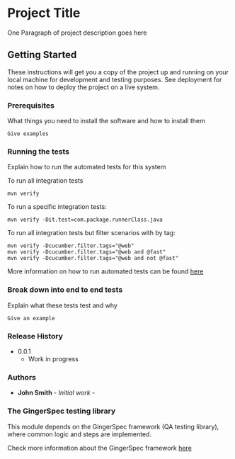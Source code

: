 
# Project Title

One Paragraph of project description goes here


## Getting Started

These instructions will get you a copy of the project up and running on your local machine for development and testing purposes. See deployment for notes on how to deploy the project on a live system.


### Prerequisites

What things you need to install the software and how to install them

```
Give examples
```


### Running the tests

Explain how to run the automated tests for this system

To run all integration tests
```
mvn verify
```

To run a specific integration tests:
```
mvn verify -Dit.test=com.package.runnerClass.java
```

To run all integration tests but filter scenarios with by tag:
```
mvn verify -Dcucumber.filter.tags="@web"
mvn verify -Dcucumber.filter.tags="@web and @fast"
mvn verify -Dcucumber.filter.tags="@web and not @fast"
```
  
More information on how to run automated tests can be found [here](https://github.com/veepee-oss/gingerspec/wiki/Running-your-tests)


### Break down into end to end tests

Explain what these tests test and why

```
Give an example
```


### Release History

* 0.0.1
    * Work in progress
    

### Authors

* **John Smith** - *Initial work* -

  
### The GingerSpec testing library
  
This module depends on the GingerSpec framework (QA testing library), where common logic and steps are implemented. 
  
Check more information about the GingerSpec framework [here](https://github.com/veepee-oss/gingerspec/wiki)  